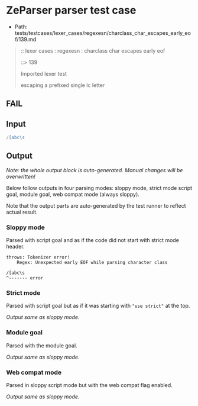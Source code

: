 # ZeParser parser test case

- Path: tests/testcases/lexer_cases/regexesn/charclass_char_escapes_early_eof/139.md

> :: lexer cases : regexesn : charclass char escapes early eof
>
> ::> 139
>
> Imported lexer test
>
> escaping a prefixed single lc letter

## FAIL

## Input

`````js
/[abc\s
`````

## Output

_Note: the whole output block is auto-generated. Manual changes will be overwritten!_

Below follow outputs in four parsing modes: sloppy mode, strict mode script goal, module goal, web compat mode (always sloppy).

Note that the output parts are auto-generated by the test runner to reflect actual result.

### Sloppy mode

Parsed with script goal and as if the code did not start with strict mode header.

`````
throws: Tokenizer error!
    Regex: Unexpected early EOF while parsing character class

/[abc\s
^------- error
`````

### Strict mode

Parsed with script goal but as if it was starting with `"use strict"` at the top.

_Output same as sloppy mode._

### Module goal

Parsed with the module goal.

_Output same as sloppy mode._

### Web compat mode

Parsed in sloppy script mode but with the web compat flag enabled.

_Output same as sloppy mode._
